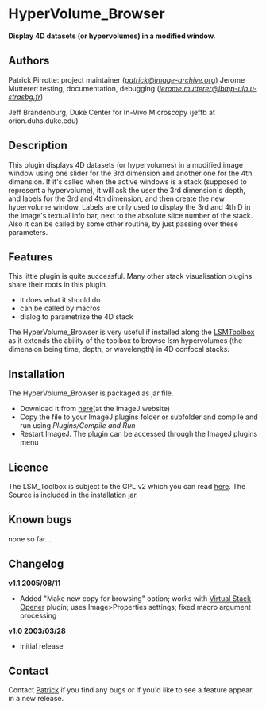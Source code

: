 # HyperVolume_Browser

**Display 4D datasets (or hypervolumes) in a modified window.**

## Authors

Patrick Pirrotte: project maintainer
([*patrick@image-archive.or*g](mailto://patrick@image-archive.org))
Jerome Mutterer: testing, documentation, debugging
([*jerome.mutterer@ibmp-ulp.u-strasbg.fr*](mailto://jerome.mutterer@ibmp-ulp.u-strasbg.fr))

Jeff Brandenburg, Duke Center for In-Vivo Microscopy (jeffb at
orion.duhs.duke.edu)

## Description

This plugin displays 4D datasets (or hypervolumes) in a modified image
window using one slider for the 3rd dimension and another one for the
4th dimension. If it\'s called when the active windows is a stack
(supposed to represent a hypervolume), it will ask the user the 3rd
dimension\'s depth, and labels for the 3rd and 4th dimension, and then
create the new hypervolume window. Labels are only used to display the
3rd and 4th D in the image\'s textual info bar, next to the absolute
slice number of the stack. Also it can be called by some other routine,
by just passing over these parameters.

## Features

This little plugin is quite successful. Many other stack visualisation
plugins share their roots in this plugin.

-   it does what it should do
-   can be called by macros
-   dialog to parametrize the 4D stack

The HyperVolume_Browser is very useful if installed along the
[LSMToolbox](/plugin/inputoutput/lsmtoolbox/start) as it extends the
ability of the toolbox to browse lsm hypervolumes (the dimension being
time, depth, or wavelength) in 4D confocal stacks.

## Installation

The HyperVolume_Browser is packaged as jar file.

-   Download it from
    [here](http://rsb.info.nih.gov/ij/plugins/download/HyperVolume_Browser.java)(at
    the ImageJ website)
-   Copy the file to your ImageJ plugins folder or subfolder and compile
    and run using *Plugins/Compile and Run*
-   Restart ImageJ. The plugin can be accessed through the ImageJ
    plugins menu

## Licence

The LSM_Toolbox is subject to the GPL v2 which you can read
[here](http://www.gnu.org/licenses/gpl.txt). The Source is included in
the installation jar.

## Known bugs

none so far\...

## Changelog

**v1.1 2005/08/11**

-   Added \"Make new copy for browsing\" option; works with [Virtual
    Stack
    Opener](http://rsb.info.nih.gov/ij/plugins/virtual-opener.html)
    plugin; uses Image\>Properties settings; fixed macro argument
    processing

**v1.0 2003/03/28**

-   initial release

## Contact

Contact [Patrick](mailto://patrick@image-archive.org) if you find any
bugs or if you\'d like to see a feature appear in a new release.
